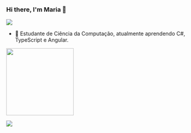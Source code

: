 ### Hi there, I'm Maria 👋
<p align="left"> <img src="https://komarev.com/ghpvc/?username=mariafiorio&color=ff69b4&style=for-the-badge alt="Profile views" /> </p>

- 📖 Estudante de Ciência da Computação, atualmente aprendendo C#, TypeScript e Angular.

  

<div align="left">
  <a href="https://github.com/mariafiorio">
<!-- <img height="180em" src="https://github-readme-stats.vercel.app/api?username=mariafiorio&show_icons=true&theme=rose_pine&include_all_commits=true&count_private=true"/> -->
    
  <img height="180em" src="https://github-readme-stats.vercel.app/api/top-langs/?username=mariafiorio&layout=compact&langs_count=8&theme=nightowl"/>
    </div>
  
  <a href="https://www.linkedin.com/in/maria-fiorio-84764217b" target="_blank"><img src="https://img.shields.io/badge/-LinkedIn-%230077B5?style=for-the-badge&logo=linkedin&logoColor=white" target="_blank"></a> 
  
<!--
**mariafiorio/mariafiorio** is a ✨ _special_ ✨ repository because its `README.md` (this file) appears on your GitHub profile.

Here are some ideas to get you started:
    <a href = "mailto:mariaxfiorio@gmail.com"><img src="https://img.shields.io/badge/-Gmail-%23333?style=for-the-badge&logo=gmail&logoColor=red" target="_blank"></a>

- 🔭 I’m currently working on building a website for Mudando Fluxos, an NGO fighting against period poverty
- 🌱 I’m currently learning SQL, UX/UI and JavaScript.
- 👯 I’m looking to collaborate on ...
- 🤔 I’m looking for help with ...
- 💬 Ask me about ...
- 📫 How to reach me: ...
- 😄 Pronouns: she/her
- ⚡ Fun fact: ...
-->
